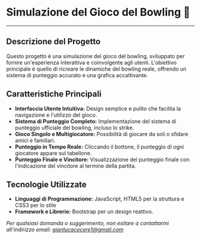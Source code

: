# Simulazione del Gioco del Bowling 🎳
__________________________________________

## Descrizione del Progetto

Questo progetto è una simulazione del gioco del bowling, sviluppato per fornire un'esperienza interattiva e coinvolgente agli utenti. L'obiettivo principale è quello di ricreare le dinamiche del bowling reale, offrendo un sistema di punteggio accurato e una grafica accattivante.


## Caratteristiche Principali

* **Interfaccia Utente Intuitiva:** Design semplice e pulito che facilita la navigazione e l'utilizzo del gioco.
* **Sistema di Punteggio Completo:** Implementazione del sistema di punteggio ufficiale del bowling, incluso lo strike.
* **Gioco Singolo e Multigiocatore:** Possibilità di giocare da soli o sfidare amici e familiari.
* **Punteggio in Tempo Reale:** Cliccando il bottone, il punteggio di ogni giocatore appare sul tabellone.
* **Punteggio Finale e Vincitore:** Visualizzazione del punteggio finale con l'indicazione del vincitore al termine della partita.


## Tecnologie Utilizzate

* **Linguaggi di Programmazione:** JavaScript, HTML5 per la struttura e CSS3 per lo stile
* **Framework e Librerie:** Bootstrap per un design reattivo.


*Per qualsiasi domanda o suggerimento, non esitare a contattarmi all'indirizzo email: gianlucacecere1@gmail.com*
